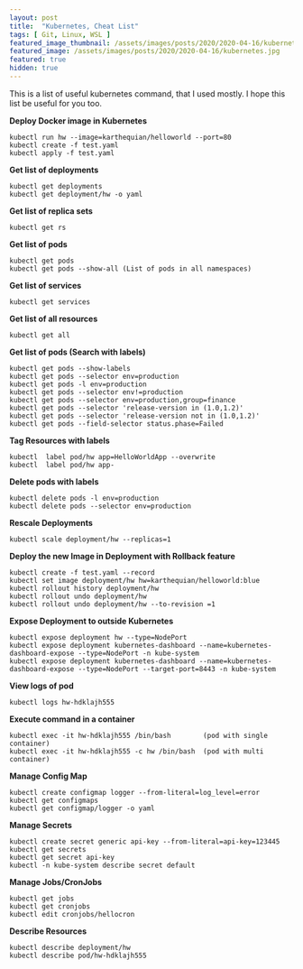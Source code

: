 ```yaml
---
layout: post
title:  "Kubernetes, Cheat List"
tags: [ Git, Linux, WSL ]
featured_image_thumbnail: /assets/images/posts/2020/2020-04-16/kubernetes.jpg
featured_image: /assets/images/posts/2020/2020-04-16/kubernetes.jpg
featured: true
hidden: true
---
```

This is a list of useful kubernetes command, that I used mostly. I hope this list be useful for you too.

**Deploy Docker image in Kubernetes**
```
kubectl run hw --image=karthequian/helloworld --port=80
kubectl create -f test.yaml
kubectl apply -f test.yaml
```
**Get list of deployments**
```
kubectl get deployments
kubectl get deployment/hw -o yaml
```
**Get list of replica sets**
```
kubectl get rs
```
**Get list of pods**
```
kubectl get pods
kubectl get pods --show-all (List of pods in all namespaces)
```
**Get list of services**
```
kubectl get services
```
**Get list of all resources**
```
kubectl get all
```
**Get list of pods (Search with labels)**
```
kubectl get pods --show-labels
kubectl get pods --selector env=production
kubectl get pods -l env=production
kubectl get pods --selector env!=production
kubectl get pods --selector env=production,group=finance
kubectl get pods --selector 'release-version in (1.0,1.2)'
kubectl get pods --selector 'release-version not in (1.0,1.2)'
kubectl get pods --field-selector status.phase=Failed
```
**Tag Resources with labels**
```
kubectl  label pod/hw app=HelloWorldApp --overwrite
kubectl  label pod/hw app-
```
**Delete pods with labels**
```
kubectl delete pods -l env=production
kubectl delete pods --selector env=production
```
**Rescale Deployments**
```
kubectl scale deployment/hw --replicas=1
```
**Deploy the new Image in Deployment with Rollback feature**
```
kubectl create -f test.yaml --record
kubectl set image deployment/hw hw=karthequian/helloworld:blue
kubectl rollout history deployment/hw
kubectl rollout undo deployment/hw
kubectl rollout undo deployment/hw --to-revision =1
```
**Expose Deployment to outside Kubernetes**
```
kubectl expose deployment hw --type=NodePort
kubectl expose deployment kubernetes-dashboard --name=kubernetes-dashboard-expose --type=NodePort -n kube-system
kubectl expose deployment kubernetes-dashboard --name=kubernetes-dashboard-expose --type=NodePort --target-port=8443 -n kube-system
```
**View logs of pod**
```
kubectl logs hw-hdklajh555
```
**Execute command in a container**
```
kubectl exec -it hw-hdklajh555 /bin/bash 	    (pod with single container)
kubectl exec -it hw-hdklajh555 -c hw /bin/bash 	(pod with multi container)  
```
**Manage Config Map**
```
kubectl create configmap logger --from-literal=log_level=error
kubectl get configmaps
kubectl get configmap/logger -o yaml
```
**Manage Secrets**
```
kubectl create secret generic api-key --from-literal=api-key=123445
kubectl get secrets
kubectl get secret api-key
kubectl -n kube-system describe secret default
```
**Manage Jobs/CronJobs**
```
kubectl get jobs
kubectl get cronjobs
kubectl edit cronjobs/hellocron
```
**Describe Resources**
```
kubectl describe deployment/hw
kubectl describe pod/hw-hdklajh555
```
